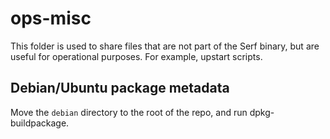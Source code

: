 # ops-misc

This folder is used to share files that are not part of the Serf binary,
but are useful for operational purposes. For example, upstart scripts.

## Debian/Ubuntu package metadata

Move the ```debian``` directory to the root of the repo, and run dpkg-buildpackage.

